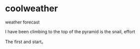 # coolweather
weather forecast

I have been climbing to the top of the pyramid is the snail, effort

The first and start。
